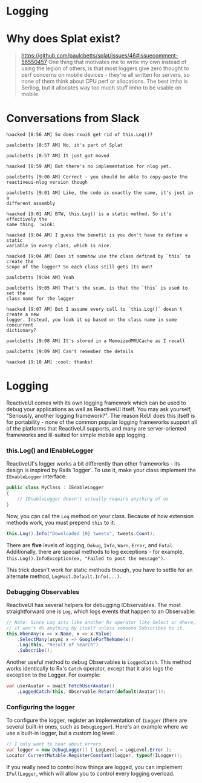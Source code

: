 # Logging


# Why does Splat exist?
> https://github.com/paulcbetts/splat/issues/46#issuecomment-56550457
> One thing that motivates me to write my own instead of using the legion of others, is that most loggers give zero thought to perf concerns on mobile devices - they're all written for servers, so none of them think about CPU perf or allocations. The best imho is Serilog, but it allocates way too much stuff imho to be usable on mobile

# Conversations from Slack  

    haacked [8:56 AM] So does rxui6 get rid of this.Log()?

    paulcbetts [8:57 AM] No, it's part of Splat

    paulcbetts [8:57 AM] It just got moved

    haacked [8:59 AM] But there's no implementation for nlog yet.

    paulcbetts [9:00 AM] Correct - you should be able to copy-paste the
    reactiveui-nlog version though

    paulcbetts [9:01 AM] Like, the code is exactly the same, it's just in a
    different assembly

    haacked [9:01 AM] BTW, this.Log() is a static method. So it's effectively the
    same thing. :wink:

    haacked [9:04 AM] I guess the benefit is you don't have to define a static
    variable in every class, which is nice.

    haacked [9:04 AM] Does it somehow use the class defined by `this` to create the
    scope of the logger? So each class still gets its own?

    paulcbetts [9:04 AM] Yeah

    paulcbetts [9:05 AM] That's the scam, is that the `this` is used to set the
    class name for the logger

    haacked [9:07 AM] But I assume every call to `this.Log()` doesn't create a new
    logger. Instead, you look it up based on the class name in some concurrent
    dictionary?

    paulcbetts [9:08 AM] It's stored in a MemoizedMRUCache as I recall

    paulcbetts [9:09 AM] Can't remember the details

    haacked [9:10 AM] :cool: thanks!

# Logging

ReactiveUI comes with its own logging framework which can be used to debug
your applications as well as ReactiveUI itself. You may ask yourself,
"Seriously, another logging framework?". The reason RxUI does this itself is
for portability - none of the common popular logging frameworks support all of
the platforms that ReactiveUI supports, and many are server-oriented
frameworks and ill-suited for simple mobile app logging.

### this.Log() and IEnableLogger

ReactiveUI's logger works a bit differently than other frameworks - its
design is inspired by Rails 'logger'. To use it, make your class implement the
`IEnableLogger` interface:

```cs
public class MyClass : IEnableLogger
{
    // IEnableLogger doesn't actually require anything of us
}
```

Now, you can call the `Log` method on your class. Because of how extension
methods work, you must prepend `this` to it:

```cs
this.Log().Info("Downloaded {0} tweets", tweets.Count);
```

There are **five** levels of logging, `Debug`, `Info`, `Warn`, `Error`, and
`Fatal`. Additionally, there are special methods to log exceptions - for
example, `this.Log().InfoException(ex, "Failed to post the message")`.

This trick doesn't work for static methods though, you have to settle for an
alternate method, `LogHost.Default.Info(...)`.

### Debugging Observables

ReactiveUI has several helpers for debugging IObservables. The most
straightforward one is `Log`, which logs events that happen to an Observable:

```cs
// Note: Since Log acts like another Rx operator like Select or Where,
// it won't do anything by itself unless someone Subscribes to it.
this.WhenAny(x => x.Name, x => x.Value)
    .SelectMany(async x => GoogleForTheName(x))
    .Log(this, "Result of Search")
    .Subscribe();
```

Another useful method to debug Observables is `LoggedCatch`. This method works
identically to Rx's `Catch` operator, except that it also logs the exception
to the Logger. For example:

```cs
var userAvatar = await FetchUserAvatar()
    .LoggedCatch(this, Observable.Return(default(Avatar)));
```

### Configuring the logger

To configure the logger, register an implementation of `ILogger` (there are
several built-in ones, such as `DebugLogger`). Here's an example where we use
a built-in logger, but a custom log level:

```cs
// I only want to hear about errors
var logger = new DebugLogger() { LogLevel = LogLevel.Error };
Locator.CurrentMutable.RegisterConstant(logger, typeof(ILogger));
```

If you really need to control how things are logged, you can implement
`IFullLogger`, which will allow you to control every logging overload.


